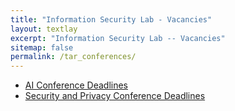 ```yaml
---
title: "Information Security Lab - Vacancies"
layout: textlay
excerpt: "Information Security Lab -- Vacancies"
sitemap: false
permalink: /tar_conferences/
---
```


- [AI Conference Deadlines](https://aideadlin.es/?sub=ML,CV,CG,NLP,RO,SP,DM,AP,KR)
- [Security and Privacy Conference Deadlines](https://sec-deadlines.github.io/)


